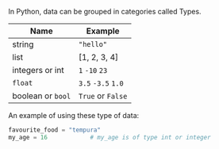 In Python, data can be grouped in categories called Types. 

| Name            |     Example |
| ---             | ---      |
| string          | ``"hello"``  |
| list            | [1, 2, 3, 4] |
| integers or int | `1`  `-10`   `23`  |
| `float`           | `3.5`  `-3.5`  `1.0` |
| boolean or `bool` | `True` or `False` |

An example of using these type of data:


```python
favourite_food = "tempura"
my_age = 16            # my_age is of type int or integer
```

